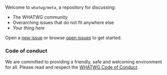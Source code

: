 Welcome to `whatwg/meta`, a repository for discussing:

* The WHATWG community
* Overarching issues that do not fit anywhere else
* _Your thing here_

Open a [new issue](https://github.com/whatwg/meta/issues/new) or browse
[open issues](https://github.com/whatwg/meta/issues) to get started.

### Code of conduct

We are committed to providing a friendly, safe and welcoming environment for all. Please read and
respect the [WHATWG Code of Conduct](https://whatwg.org/code-of-conduct).
